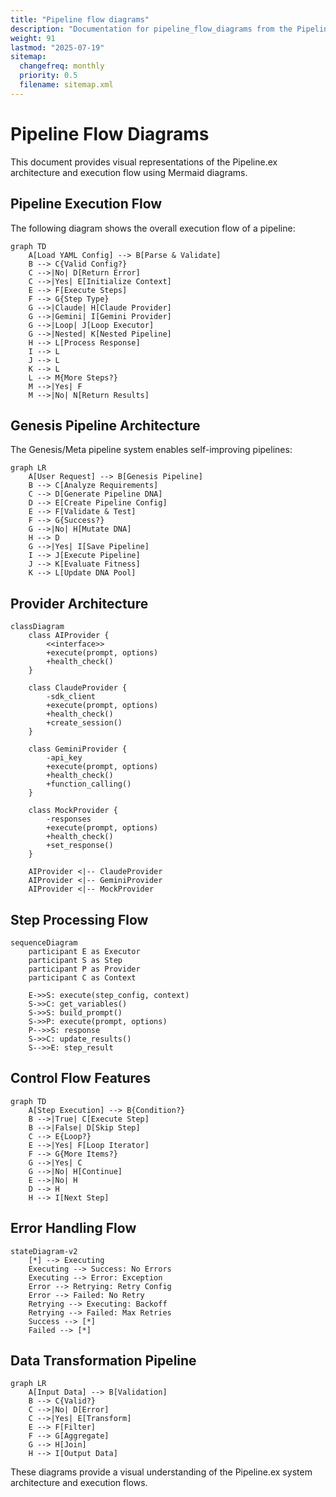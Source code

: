 ```yaml
---
title: "Pipeline flow diagrams"
description: "Documentation for pipeline_flow_diagrams from the Pipeline ex repository."
weight: 91
lastmod: "2025-07-19"
sitemap:
  changefreq: monthly
  priority: 0.5
  filename: sitemap.xml
---
```


# Pipeline Flow Diagrams

This document provides visual representations of the Pipeline.ex architecture and execution flow using Mermaid diagrams.

## Pipeline Execution Flow

The following diagram shows the overall execution flow of a pipeline:

```mermaid
graph TD
    A[Load YAML Config] --> B[Parse & Validate]
    B --> C{Valid Config?}
    C -->|No| D[Return Error]
    C -->|Yes| E[Initialize Context]
    E --> F[Execute Steps]
    F --> G{Step Type}
    G -->|Claude| H[Claude Provider]
    G -->|Gemini| I[Gemini Provider]
    G -->|Loop| J[Loop Executor]
    G -->|Nested| K[Nested Pipeline]
    H --> L[Process Response]
    I --> L
    J --> L
    K --> L
    L --> M{More Steps?}
    M -->|Yes| F
    M -->|No| N[Return Results]
```

## Genesis Pipeline Architecture

The Genesis/Meta pipeline system enables self-improving pipelines:

```mermaid
graph LR
    A[User Request] --> B[Genesis Pipeline]
    B --> C[Analyze Requirements]
    C --> D[Generate Pipeline DNA]
    D --> E[Create Pipeline Config]
    E --> F[Validate & Test]
    F --> G{Success?}
    G -->|No| H[Mutate DNA]
    H --> D
    G -->|Yes| I[Save Pipeline]
    I --> J[Execute Pipeline]
    J --> K[Evaluate Fitness]
    K --> L[Update DNA Pool]
```

## Provider Architecture

```mermaid
classDiagram
    class AIProvider {
        <<interface>>
        +execute(prompt, options)
        +health_check()
    }
    
    class ClaudeProvider {
        -sdk_client
        +execute(prompt, options)
        +health_check()
        +create_session()
    }
    
    class GeminiProvider {
        -api_key
        +execute(prompt, options)
        +health_check()
        +function_calling()
    }
    
    class MockProvider {
        -responses
        +execute(prompt, options)
        +health_check()
        +set_response()
    }
    
    AIProvider <|-- ClaudeProvider
    AIProvider <|-- GeminiProvider
    AIProvider <|-- MockProvider
```

## Step Processing Flow

```mermaid
sequenceDiagram
    participant E as Executor
    participant S as Step
    participant P as Provider
    participant C as Context
    
    E->>S: execute(step_config, context)
    S->>C: get_variables()
    S->>S: build_prompt()
    S->>P: execute(prompt, options)
    P-->>S: response
    S->>C: update_results()
    S-->>E: step_result
```

## Control Flow Features

```mermaid
graph TD
    A[Step Execution] --> B{Condition?}
    B -->|True| C[Execute Step]
    B -->|False| D[Skip Step]
    C --> E{Loop?}
    E -->|Yes| F[Loop Iterator]
    F --> G{More Items?}
    G -->|Yes| C
    G -->|No| H[Continue]
    E -->|No| H
    D --> H
    H --> I[Next Step]
```

## Error Handling Flow

```mermaid
stateDiagram-v2
    [*] --> Executing
    Executing --> Success: No Errors
    Executing --> Error: Exception
    Error --> Retrying: Retry Config
    Error --> Failed: No Retry
    Retrying --> Executing: Backoff
    Retrying --> Failed: Max Retries
    Success --> [*]
    Failed --> [*]
```

## Data Transformation Pipeline

```mermaid
graph LR
    A[Input Data] --> B[Validation]
    B --> C{Valid?}
    C -->|No| D[Error]
    C -->|Yes| E[Transform]
    E --> F[Filter]
    F --> G[Aggregate]
    G --> H[Join]
    H --> I[Output Data]
```

These diagrams provide a visual understanding of the Pipeline.ex system architecture and execution flows.